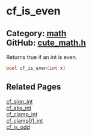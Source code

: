 [//]: # (This file is automatically generated by Cute Framework's docs parser.)
[//]: # (Do not edit this file by hand!)
[//]: # (See: https://github.com/RandyGaul/cute_framework/blob/master/samples/docs_parser.cpp)
[](../header.md ':include')

# cf_is_even

Category: [math](/api_reference?id=math)  
GitHub: [cute_math.h](https://github.com/RandyGaul/cute_framework/blob/master/include/cute_math.h)  
---

Returns true if an int is even.

```cpp
bool cf_is_even(int x)
```

## Related Pages

[cf_sign_int](/math/cf_sign_int.md)  
[cf_abs_int](/math/cf_abs_int.md)  
[cf_clamp_int](/math/cf_clamp_int.md)  
[cf_clamp01_int](/math/cf_clamp01_int.md)  
[cf_is_odd](/math/cf_is_odd.md)  
